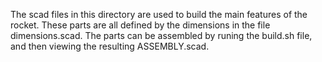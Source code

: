The scad files in this directory are used to build the main features of the rocket.
These parts are all defined by the dimensions in the file dimensions.scad.
The parts can be assembled by runing the build.sh file, and then viewing the resulting ASSEMBLY.scad.
